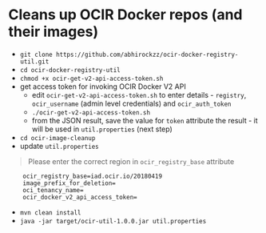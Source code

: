 # Cleans up OCIR Docker repos (and their images)

- `git clone https://github.com/abhirockzz/ocir-docker-registry-util.git`
- `cd ocir-docker-registry-util`
- `chmod +x ocir-get-v2-api-access-token.sh`
- get access token for invoking OCIR Docker V2 API
	- edit `ocir-get-v2-api-access-token.sh` to enter details - `registry`, `ocir_username` (admin level credentials) and `ocir_auth_token`
	- `./ocir-get-v2-api-access-token.sh`
	- from the JSON result, save the value for `token` attribute the result - it will be used in `util.properties` (next step)
- `cd ocir-image-cleanup`
- update `util.properties`

> Please enter the correct region in `ocir_registry_base` attribute

		ocir_registry_base=iad.ocir.io/20180419
		image_prefix_for_deletion=
		oci_tenancy_name=
		ocir_docker_v2_api_access_token=

- `mvn clean install`
- `java -jar target/ocir-util-1.0.0.jar util.properties`
